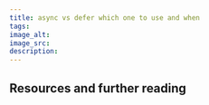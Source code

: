 ```yaml
---
title: async vs defer which one to use and when
tags:
image_alt:
image_src:
description:
---
```


## Resources and further reading
